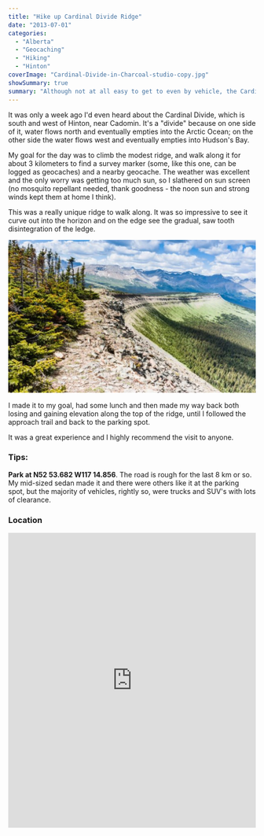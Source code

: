 ```yaml
---
title: "Hike up Cardinal Divide Ridge"
date: "2013-07-01"
categories: 
  - "Alberta"
  - "Geocaching"
  - "Hiking"
  - "Hinton"
coverImage: "Cardinal-Divide-in-Charcoal-studio-copy.jpg"
showSummary: true
summary: "Although not at all easy to get to even by vehicle, the Cardinal Divide is a memorable place to visit."
---
```


It was only a week ago I'd even heard about the Cardinal Divide, which is south and west of Hinton, near Cadomin. It's a "divide" because on one side of it, water flows north and eventually empties into the Arctic Ocean; on the other side the water flows west and eventually empties into Hudson's Bay.

My goal for the day was to climb the modest ridge, and walk along it for about 3 kilometers to find a survey marker (some, like this one, can be logged as geocaches) and a nearby geocache. The weather was excellent and the only worry was getting too much sun, so I slathered on sun screen (no mosquito repellant needed, thank goodness - the noon sun and strong winds kept them at home I think).

This was a really unique ridge to walk along. It was so impressive to see it curve out into the horizon and on the edge see the gradual, saw tooth disintegration of the ledge.

![The impressive long sloped ridge at Cardinal Divide](Trip-to-Cardinal-Divide-Ridge-Jun-30-2013-094-610x377-1.jpg "The impressive long sloped ridge at Cardinal Divide")

I made it to my goal, had some lunch and then made my way back both losing and gaining elevation along the top of the ridge, until I followed the approach trail and back to the parking spot.

It was a great experience and I highly recommend the visit to anyone.

### **Tips:**

**Park at N52 53.682 W117 14.856**. The road is rough for the last 8 km or so. My mid-sized sedan made it and there were others like it at the parking spot, but the majority of vehicles, rightly so, were trucks and SUV's with lots of clearance.

### Location

<iframe src="https://www.google.com/maps/embed?pb=!1m18!1m12!1m3!1d9432.196502506564!2d-117.2541668406708!3d52.897445397409!2m3!1f0!2f0!3f0!3m2!1i1024!2i768!4f13.1!3m3!1m2!1s0x0%3A0x0!2zNTLCsDUzJzQwLjkiTiAxMTfCsDE0JzUxLjQiVw!5e1!3m2!1sen!2sca!4v1594789904506!5m2!1sen!2sca" width="100%" height="600" frameborder="0" style="border:0;" allowfullscreen aria-hidden="false" tabindex="0"></iframe>

